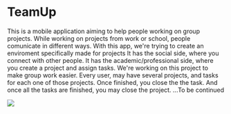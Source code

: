 # TeamUp
This is a mobile application aiming to help people working on group projects. 
While working on projects from work or school, people comunicate in different ways. 
With this app, we're trying to create an enviroment specifically made for projects
It has the social side, where you connect with other people. 
It has the academic/professional side, where you create a project and assign tasks. 
We're working on this project to make group work easier. 
Every user, may have several projects, and tasks for each one of those projects.
Once finished, you close the the task. And once all the tasks are finished, you may close the project.
...To be continued

![](screens/TaskGif.gif)
